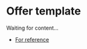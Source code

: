 # Offer template

Waiting for content...


* [For reference](https://pollitasta.fi/2012/10/yhden-sivun-tarjous/)